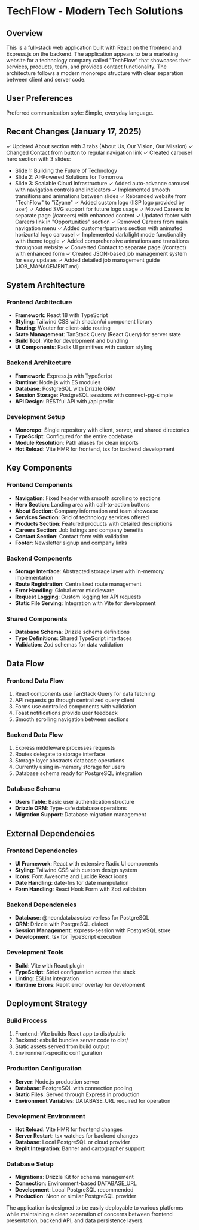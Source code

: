 # TechFlow - Modern Tech Solutions

## Overview

This is a full-stack web application built with React on the frontend and Express.js on the backend. The application appears to be a marketing website for a technology company called "TechFlow" that showcases their services, products, team, and provides contact functionality. The architecture follows a modern monorepo structure with clear separation between client and server code.

## User Preferences

Preferred communication style: Simple, everyday language.

## Recent Changes (January 17, 2025)

✓ Updated About section with 3 tabs (About Us, Our Vision, Our Mission)
✓ Changed Contact from button to regular navigation link
✓ Created carousel hero section with 3 slides:
  - Slide 1: Building the Future of Technology
  - Slide 2: AI-Powered Solutions for Tomorrow  
  - Slide 3: Scalable Cloud Infrastructure
✓ Added auto-advance carousel with navigation controls and indicators
✓ Implemented smooth transitions and animations between slides
✓ Rebranded website from "TechFlow" to "iZyane"
✓ Added custom logo (IISP logo provided by user)
✓ Added SVG support for future logo usage
✓ Moved Careers to separate page (/careers) with enhanced content
✓ Updated footer with Careers link in "Opportunities" section
✓ Removed Careers from main navigation menu
✓ Added customer/partners section with animated horizontal logo carousel
✓ Implemented dark/light mode functionality with theme toggle
✓ Added comprehensive animations and transitions throughout website
✓ Converted Contact to separate page (/contact) with enhanced form
✓ Created JSON-based job management system for easy updates
✓ Added detailed job management guide (JOB_MANAGEMENT.md)

## System Architecture

### Frontend Architecture
- **Framework**: React 18 with TypeScript
- **Styling**: Tailwind CSS with shadcn/ui component library
- **Routing**: Wouter for client-side routing
- **State Management**: TanStack Query (React Query) for server state
- **Build Tool**: Vite for development and bundling
- **UI Components**: Radix UI primitives with custom styling

### Backend Architecture
- **Framework**: Express.js with TypeScript
- **Runtime**: Node.js with ES modules
- **Database**: PostgreSQL with Drizzle ORM
- **Session Storage**: PostgreSQL sessions with connect-pg-simple
- **API Design**: RESTful API with /api prefix

### Development Setup
- **Monorepo**: Single repository with client, server, and shared directories
- **TypeScript**: Configured for the entire codebase
- **Module Resolution**: Path aliases for clean imports
- **Hot Reload**: Vite HMR for frontend, tsx for backend development

## Key Components

### Frontend Components
- **Navigation**: Fixed header with smooth scrolling to sections
- **Hero Section**: Landing area with call-to-action buttons
- **About Section**: Company information and team showcase
- **Services Section**: Grid of technology services offered
- **Products Section**: Featured products with detailed descriptions
- **Careers Section**: Job listings and company benefits
- **Contact Section**: Contact form with validation
- **Footer**: Newsletter signup and company links

### Backend Components
- **Storage Interface**: Abstracted storage layer with in-memory implementation
- **Route Registration**: Centralized route management
- **Error Handling**: Global error middleware
- **Request Logging**: Custom logging for API requests
- **Static File Serving**: Integration with Vite for development

### Shared Components
- **Database Schema**: Drizzle schema definitions
- **Type Definitions**: Shared TypeScript interfaces
- **Validation**: Zod schemas for data validation

## Data Flow

### Frontend Data Flow
1. React components use TanStack Query for data fetching
2. API requests go through centralized query client
3. Forms use controlled components with validation
4. Toast notifications provide user feedback
5. Smooth scrolling navigation between sections

### Backend Data Flow
1. Express middleware processes requests
2. Routes delegate to storage interface
3. Storage layer abstracts database operations
4. Currently using in-memory storage for users
5. Database schema ready for PostgreSQL integration

### Database Schema
- **Users Table**: Basic user authentication structure
- **Drizzle ORM**: Type-safe database operations
- **Migration Support**: Database migration management

## External Dependencies

### Frontend Dependencies
- **UI Framework**: React with extensive Radix UI components
- **Styling**: Tailwind CSS with custom design system
- **Icons**: Font Awesome and Lucide React icons
- **Date Handling**: date-fns for date manipulation
- **Form Handling**: React Hook Form with Zod validation

### Backend Dependencies
- **Database**: @neondatabase/serverless for PostgreSQL
- **ORM**: Drizzle with PostgreSQL dialect
- **Session Management**: express-session with PostgreSQL store
- **Development**: tsx for TypeScript execution

### Development Tools
- **Build**: Vite with React plugin
- **TypeScript**: Strict configuration across the stack
- **Linting**: ESLint integration
- **Runtime Errors**: Replit error overlay for development

## Deployment Strategy

### Build Process
1. Frontend: Vite builds React app to dist/public
2. Backend: esbuild bundles server code to dist/
3. Static assets served from build output
4. Environment-specific configuration

### Production Configuration
- **Server**: Node.js production server
- **Database**: PostgreSQL with connection pooling
- **Static Files**: Served through Express in production
- **Environment Variables**: DATABASE_URL required for operation

### Development Environment
- **Hot Reload**: Vite HMR for frontend changes
- **Server Restart**: tsx watches for backend changes
- **Database**: Local PostgreSQL or cloud provider
- **Replit Integration**: Banner and cartographer support

### Database Setup
- **Migrations**: Drizzle Kit for schema management
- **Connection**: Environment-based DATABASE_URL
- **Development**: Local PostgreSQL recommended
- **Production**: Neon or similar PostgreSQL provider

The application is designed to be easily deployable to various platforms while maintaining a clean separation of concerns between frontend presentation, backend API, and data persistence layers.